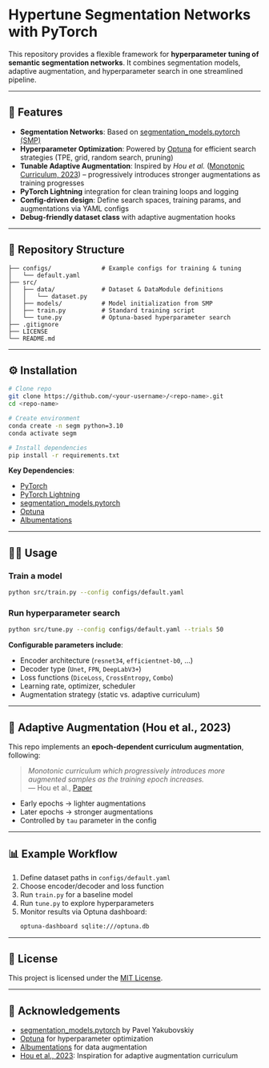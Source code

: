 # Hypertune Segmentation Networks with PyTorch

This repository provides a flexible framework for **hyperparameter tuning of semantic segmentation networks**. It combines segmentation models, adaptive augmentation, and hyperparameter search in one streamlined pipeline.

---

## 🚀 Features
- **Segmentation Networks**: Based on [segmentation_models.pytorch (SMP)](https://github.com/qubvel-org/segmentation_models.pytorch)  
- **Hyperparameter Optimization**: Powered by [Optuna](https://optuna.org/) for efficient search strategies (TPE, grid, random search, pruning)  
- **Tunable Adaptive Augmentation**: Inspired by *Hou et al.* ([Monotonic Curriculum, 2023](https://arxiv.org/abs/2309.04747)) – progressively introduces stronger augmentations as training progresses  
- **PyTorch Lightning** integration for clean training loops and logging  
- **Config-driven design**: Define search spaces, training params, and augmentations via YAML configs  
- **Debug-friendly dataset class** with adaptive augmentation hooks  

---

## 📂 Repository Structure
```
├── configs/              # Example configs for training & tuning
│   └── default.yaml
├── src/
│   ├── data/             # Dataset & DataModule definitions
│   │   └── dataset.py
│   ├── models/           # Model initialization from SMP
│   ├── train.py          # Standard training script
│   └── tune.py           # Optuna-based hyperparameter search
├── .gitignore
├── LICENSE
└── README.md
```

---

## ⚙️ Installation
```bash
# Clone repo
git clone https://github.com/<your-username>/<repo-name>.git
cd <repo-name>

# Create environment
conda create -n segm python=3.10
conda activate segm

# Install dependencies
pip install -r requirements.txt
```

**Key Dependencies**:
- [PyTorch](https://pytorch.org/)  
- [PyTorch Lightning](https://lightning.ai/docs/pytorch/stable/)  
- [segmentation_models.pytorch](https://github.com/qubvel-org/segmentation_models.pytorch)  
- [Optuna](https://optuna.org/)  
- [Albumentations](https://albumentations.ai/)  

---

## 🧑‍💻 Usage
### Train a model
```bash
python src/train.py --config configs/default.yaml
```

### Run hyperparameter search
```bash
python src/tune.py --config configs/default.yaml --trials 50
```

**Configurable parameters include**:
- Encoder architecture (`resnet34`, `efficientnet-b0`, …)  
- Decoder type (`Unet`, `FPN`, `DeepLabV3+`)  
- Loss functions (`DiceLoss`, `CrossEntropy`, `Combo`)  
- Learning rate, optimizer, scheduler  
- Augmentation strategy (static vs. adaptive curriculum)  

---

## 📖 Adaptive Augmentation (Hou et al., 2023)
This repo implements an **epoch-dependent curriculum augmentation**, following:

> *Monotonic curriculum which progressively introduces more augmented samples as the training epoch increases.*  
> — Hou et al., [Paper](https://arxiv.org/abs/2309.04747)

- Early epochs → lighter augmentations  
- Later epochs → stronger augmentations  
- Controlled by `tau` parameter in the config  

---

## 📊 Example Workflow
1. Define dataset paths in `configs/default.yaml`  
2. Choose encoder/decoder and loss function  
3. Run `train.py` for a baseline model  
4. Run `tune.py` to explore hyperparameters  
5. Monitor results via Optuna dashboard:
   ```bash
   optuna-dashboard sqlite:///optuna.db
   ```

---

## 📜 License
This project is licensed under the [MIT License](LICENSE).

---

## 🙌 Acknowledgements
- [segmentation_models.pytorch](https://github.com/qubvel-org/segmentation_models.pytorch) by Pavel Yakubovskiy  
- [Optuna](https://optuna.org/) for hyperparameter optimization  
- [Albumentations](https://albumentations.ai/) for data augmentation  
- [Hou et al., 2023](https://arxiv.org/abs/2309.04747): Inspiration for adaptive augmentation curriculum
